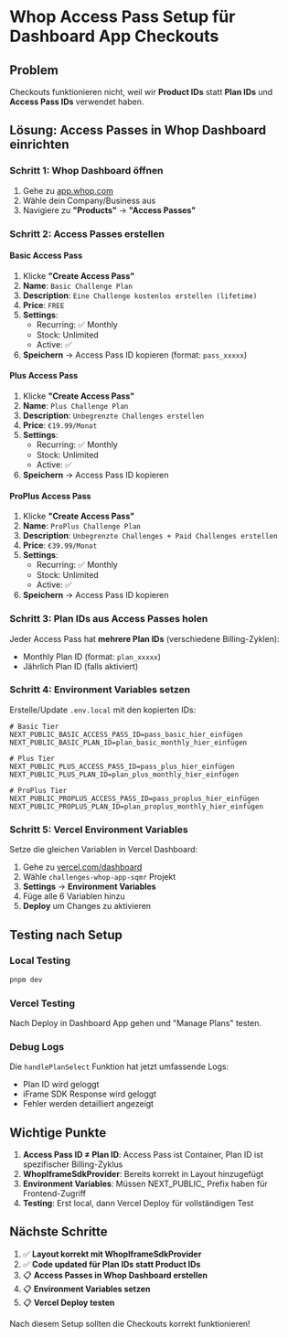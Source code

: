 # Whop Access Pass Setup für Dashboard App Checkouts

## Problem
Checkouts funktionieren nicht, weil wir **Product IDs** statt **Plan IDs** und **Access Pass IDs** verwendet haben.

## Lösung: Access Passes in Whop Dashboard einrichten

### Schritt 1: Whop Dashboard öffnen
1. Gehe zu [app.whop.com](https://app.whop.com)  
2. Wähle dein Company/Business aus
3. Navigiere zu **"Products"** → **"Access Passes"**

### Schritt 2: Access Passes erstellen

#### Basic Access Pass
1. Klicke **"Create Access Pass"**
2. **Name**: `Basic Challenge Plan`
3. **Description**: `Eine Challenge kostenlos erstellen (lifetime)`
4. **Price**: `FREE`
5. **Settings**:
   - Recurring: ✅ Monthly
   - Stock: Unlimited
   - Active: ✅
6. **Speichern** → Access Pass ID kopieren (format: `pass_xxxxx`)

#### Plus Access Pass  
1. Klicke **"Create Access Pass"**
2. **Name**: `Plus Challenge Plan` 
3. **Description**: `Unbegrenzte Challenges erstellen`
4. **Price**: `€19.99/Monat`
5. **Settings**:
   - Recurring: ✅ Monthly
   - Stock: Unlimited
   - Active: ✅
6. **Speichern** → Access Pass ID kopieren

#### ProPlus Access Pass
1. Klicke **"Create Access Pass"**
2. **Name**: `ProPlus Challenge Plan`
3. **Description**: `Unbegrenzte Challenges + Paid Challenges erstellen`
4. **Price**: `€39.99/Monat`  
5. **Settings**:
   - Recurring: ✅ Monthly
   - Stock: Unlimited
   - Active: ✅
6. **Speichern** → Access Pass ID kopieren

### Schritt 3: Plan IDs aus Access Passes holen

Jeder Access Pass hat **mehrere Plan IDs** (verschiedene Billing-Zyklen):
- Monthly Plan ID (format: `plan_xxxxx`)
- Jährlich Plan ID (falls aktiviert)

### Schritt 4: Environment Variables setzen

Erstelle/Update `.env.local` mit den kopierten IDs:

```env
# Basic Tier
NEXT_PUBLIC_BASIC_ACCESS_PASS_ID=pass_basic_hier_einfügen
NEXT_PUBLIC_BASIC_PLAN_ID=plan_basic_monthly_hier_einfügen

# Plus Tier  
NEXT_PUBLIC_PLUS_ACCESS_PASS_ID=pass_plus_hier_einfügen
NEXT_PUBLIC_PLUS_PLAN_ID=plan_plus_monthly_hier_einfügen

# ProPlus Tier
NEXT_PUBLIC_PROPLUS_ACCESS_PASS_ID=pass_proplus_hier_einfügen  
NEXT_PUBLIC_PROPLUS_PLAN_ID=plan_proplus_monthly_hier_einfügen
```

### Schritt 5: Vercel Environment Variables

Setze die gleichen Variablen in Vercel Dashboard:
1. Gehe zu [vercel.com/dashboard](https://vercel.com/dashboard)
2. Wähle `challenges-whop-app-sqmr` Projekt
3. **Settings** → **Environment Variables**
4. Füge alle 6 Variablen hinzu
5. **Deploy** um Changes zu aktivieren

## Testing nach Setup

### Local Testing
```bash
pnpm dev
```

### Vercel Testing  
Nach Deploy in Dashboard App gehen und "Manage Plans" testen.

### Debug Logs
Die `handlePlanSelect` Funktion hat jetzt umfassende Logs:
- Plan ID wird geloggt
- iFrame SDK Response wird geloggt  
- Fehler werden detailliert angezeigt

## Wichtige Punkte

1. **Access Pass ID ≠ Plan ID**: Access Pass ist Container, Plan ID ist spezifischer Billing-Zyklus
2. **WhopIframeSdkProvider**: Bereits korrekt in Layout hinzugefügt
3. **Environment Variables**: Müssen NEXT_PUBLIC_ Prefix haben für Frontend-Zugriff
4. **Testing**: Erst local, dann Vercel Deploy für vollständigen Test

## Nächste Schritte

1. ✅ **Layout korrekt mit WhopIframeSdkProvider**
2. ✅ **Code updated für Plan IDs statt Product IDs** 
3. 📋 **Access Passes in Whop Dashboard erstellen**
4. 📋 **Environment Variables setzen**
5. 📋 **Vercel Deploy testen**

Nach diesem Setup sollten die Checkouts korrekt funktionieren!